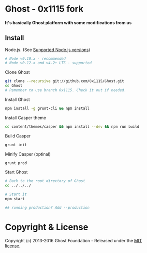 # Ghost - 0x1115 fork
#### It's basically Ghost platform with some modifications from us

## Install

Node.js. (See [Supported Node.js versions](http://support.ghost.org/supported-node-versions/))

```bash
# Node v0.10.x - recommended
# Node v0.12.x and v4.2+ LTS - supported
```

Clone Ghost

```bash
git clone --recursive git://github.com/0x1115/Ghost.git
cd Ghost
# Remember to use branch 0x1115. Check it out if needed.
```

Install Ghost

```bash
npm install -g grunt-cli && npm install
```

Install Casper theme

```bash
cd content/themes/casper && npm install --dev && npm run build
```

Build Casper

```bash
grunt init
```

Minify Casper (optinal)

```bash
grunt prod
```

Start Ghost

```bash
# Back to the root directory of Ghost
cd ../../../

# Start it
npm start

## running production? Add --production
```

# Copyright & License

Copyright (c) 2013-2016 Ghost Foundation - Released under the [MIT license](LICENSE).
